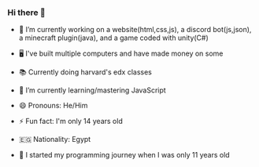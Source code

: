 ### Hi there 👋

- 🔭 I’m currently working on a website(html,css,js), a discord bot(js,json), a minecraft plugin(java), and a game coded with unity(C#)

- 🖥️ I've built multiple computers and have made money on some

- 📚 Currently doing harvard's edx classes

- 🌱 I’m currently learning/mastering JavaScript

- 😄 Pronouns: He/Him

- ⚡ Fun fact: I'm only 14 years old

- 🇪🇬 Nationality: Egypt

- 👦 I started my programming journey when I was only 11 years old
